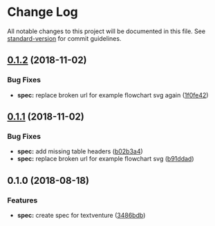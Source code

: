 # Change Log

All notable changes to this project will be documented in this file. See [standard-version](https://github.com/conventional-changelog/standard-version) for commit guidelines.

<a name="0.1.2"></a>
## [0.1.2](https://github.com/textventure/spec/compare/0.1.1...0.1.2) (2018-11-02)


### Bug Fixes

* **spec:** replace broken url for example flowchart svg again ([1f0fe42](https://github.com/textventure/spec/commit/1f0fe42))



<a name="0.1.1"></a>
## [0.1.1](https://github.com/textventure/spec/compare/0.1.0...0.1.1) (2018-11-02)


### Bug Fixes

* **spec:** add missing table headers ([b02b3a4](https://github.com/textventure/spec/commit/b02b3a4))
* **spec:** replace broken url for example flowchart svg ([b91ddad](https://github.com/textventure/spec/commit/b91ddad))



<a name="0.1.0"></a>
## 0.1.0 (2018-08-18)


### Features

* **spec:** create spec for textventure ([3486bdb](https://github.com/textventure/spec/commit/3486bdb))
